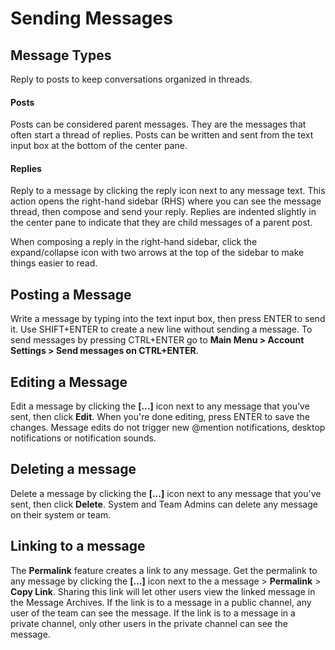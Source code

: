 # Sending Messages

## Message Types
Reply to posts to keep conversations organized in threads.

#### Posts
Posts can be considered parent messages. They are the messages that often start a thread of replies. Posts can be written and sent from the text input box at the bottom of the center pane.

#### Replies
Reply to a message by clicking the reply icon next to any message text. This action opens the right-hand sidebar (RHS) where you can see the message thread, then compose and send your reply. Replies are indented slightly in the center pane to indicate that they are child messages of a parent post.

When composing a reply in the right-hand sidebar, click the expand/collapse icon with two arrows at the top of the sidebar to make things easier to read.

## Posting a Message
Write a message by typing into the text input box, then press ENTER to send it. Use SHIFT+ENTER to create a new line without sending a message. To send messages by pressing CTRL+ENTER go to **Main Menu > Account Settings > Send messages on CTRL+ENTER**.

## Editing a Message
Edit a message by clicking the **[...]** icon next to any message that you’ve sent, then click **Edit**. When you're done editing, press ENTER to save the changes. Message edits do not trigger new @mention notifications, desktop notifications or notification sounds.

## Deleting a message
Delete a message by clicking the **[...]** icon next to any message that you've sent, then click **Delete**. System and Team Admins can delete any message on their system or team.

## Linking to a message
The **Permalink** feature creates a link to any message. Get the permalink to any message by clicking the **[...]** icon next to the a message  > **Permalink** > **Copy Link**. Sharing this link will let other users view the linked message in the Message Archives. If the link is to a message in a public channel, any user of the team can see the message. If the link is to a message in a private channel, only other users in the private channel can see the message. 
